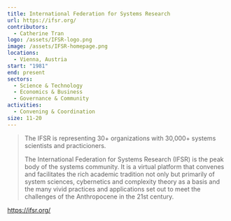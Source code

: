 ```yaml
---
title: International Federation for Systems Research
url: https://ifsr.org/
contributors:
  - Catherine Tran
logo: /assets/IFSR-logo.png
image: /assets/IFSR-homepage.png
locations:
  - Vienna, Austria
start: "1981"
end: present
sectors:
  - Science & Technology
  - Economics & Business
  - Governance & Community
activities:
  - Convening & Coordination
size: 11-20
---
```

> The IFSR is representing 30+ organizations with 30,000+ systems scientists and practicioners.
> 
> The International Federation for Systems Research (IFSR) is the peak body of the systems community. It is a virtual platform that convenes and facilitates the rich academic tradition not only but primarily of system sciences, cybernetics and complexity theory as a basis and the many vivid practices and applications set out to meet the challenges of the Anthropocene in the 21st century.

https://ifsr.org/ 

